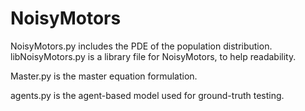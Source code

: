 # NoisyMotors


NoisyMotors.py includes the PDE of the population distribution.
libNoisyMotors.py is a library file for NoisyMotors, to help readability.

Master.py is the master equation formulation.

agents.py is the agent-based model used for ground-truth testing.
